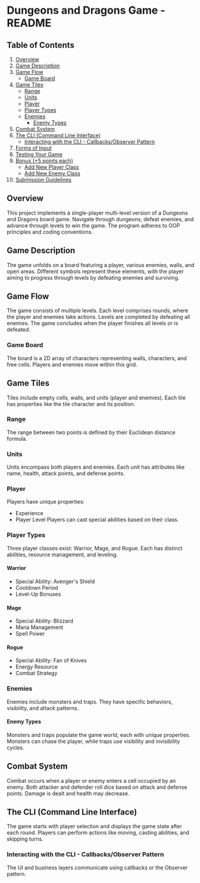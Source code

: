 # Dungeons and Dragons Game - README

## Table of Contents
1. [Overview](#overview)
2. [Game Description](#game-description)
3. [Game Flow](#game-flow)
   - [Game Board](#game-board)
4. [Game Tiles](#game-tiles)
   - [Range](#range)
   - [Units](#units)
   - [Player](#player)
   - [Player Types](#player-types)
   - [Enemies](#enemies)
      - [Enemy Types](#enemy-types)
5. [Combat System](#combat-system)
6. [The CLI (Command Line Interface)](#the-cli-command-line-interface)
   - [Interacting with the CLI - Callbacks/Observer Pattern](#interacting-with-the-cli---callbacksobserver-pattern)
7. [Forms of Input](#forms-of-input)
8. [Testing Your Game](#testing-your-game)
9. [Bonus (+5 points each)](#bonus-5-points-each)
   - [Add New Player Class](#add-new-player-class)
   - [Add New Enemy Class](#add-new-enemy-class)
10. [Submission Guidelines](#submission-guidelines)

## Overview
This project implements a single-player multi-level version of a Dungeons and Dragons board game. Navigate through dungeons, defeat enemies, and advance through levels to win the game. The program adheres to OOP principles and coding conventions.

## Game Description
The game unfolds on a board featuring a player, various enemies, walls, and open areas. Different symbols represent these elements, with the player aiming to progress through levels by defeating enemies and surviving.

## Game Flow
The game consists of multiple levels. Each level comprises rounds, where the player and enemies take actions. Levels are completed by defeating all enemies. The game concludes when the player finishes all levels or is defeated.

### Game Board
The board is a 2D array of characters representing walls, characters, and free cells. Players and enemies move within this grid.

## Game Tiles
Tiles include empty cells, walls, and units (player and enemies). Each tile has properties like the tile character and its position.

### Range
The range between two points is defined by their Euclidean distance formula.

### Units
Units encompass both players and enemies. Each unit has attributes like name, health, attack points, and defense points.

### Player
Players have unique properties:
- Experience
- Player Level
Players can cast special abilities based on their class.

### Player Types
Three player classes exist: Warrior, Mage, and Rogue. Each has distinct abilities, resource management, and leveling.

#### Warrior
- Special Ability: Avenger's Shield
- Cooldown Period
- Level-Up Bonuses

#### Mage
- Special Ability: Blizzard
- Mana Management
- Spell Power

#### Rogue
- Special Ability: Fan of Knives
- Energy Resource
- Combat Strategy

### Enemies
Enemies include monsters and traps. They have specific behaviors, visibility, and attack patterns.

#### Enemy Types
Monsters and traps populate the game world, each with unique properties. Monsters can chase the player, while traps use visibility and invisibility cycles.

## Combat System
Combat occurs when a player or enemy enters a cell occupied by an enemy. Both attacker and defender roll dice based on attack and defense points. Damage is dealt and health may decrease.

## The CLI (Command Line Interface)
The game starts with player selection and displays the game state after each round. Players can perform actions like moving, casting abilities, and skipping turns.

### Interacting with the CLI - Callbacks/Observer Pattern
The UI and business layers communicate using callbacks or the Observer pattern.

